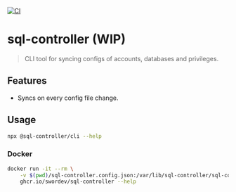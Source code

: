 [![CI](https://github.com/swordev/sql-controller/actions/workflows/ci.yaml/badge.svg)](https://github.com/swordev/sql-controller/actions/workflows/ci.yaml)

# sql-controller (WIP)

> CLI tool for syncing configs of accounts, databases and privileges.

## Features

- Syncs on every config file change.

## Usage

```sh
npx @sql-controller/cli --help
```

### Docker

```sh
docker run -it --rm \
    -v $(pwd)/sql-controller.config.json:/var/lib/sql-controller/sql-controller.config.json:ro \
    ghcr.io/swordev/sql-controller --help
```
